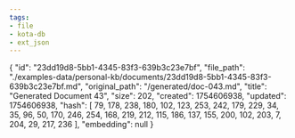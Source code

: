 ```yaml
---
tags:
- file
- kota-db
- ext_json
---
```

{
  "id": "23dd19d8-5bb1-4345-83f3-639b3c23e7bf",
  "file_path": "./examples-data/personal-kb/documents/23dd19d8-5bb1-4345-83f3-639b3c23e7bf.md",
  "original_path": "/generated/doc-043.md",
  "title": "Generated Document 43",
  "size": 202,
  "created": 1754606938,
  "updated": 1754606938,
  "hash": [
    79,
    178,
    238,
    180,
    102,
    123,
    253,
    242,
    179,
    229,
    34,
    35,
    96,
    50,
    170,
    246,
    254,
    168,
    219,
    212,
    115,
    186,
    137,
    155,
    200,
    102,
    203,
    7,
    204,
    29,
    217,
    236
  ],
  "embedding": null
}